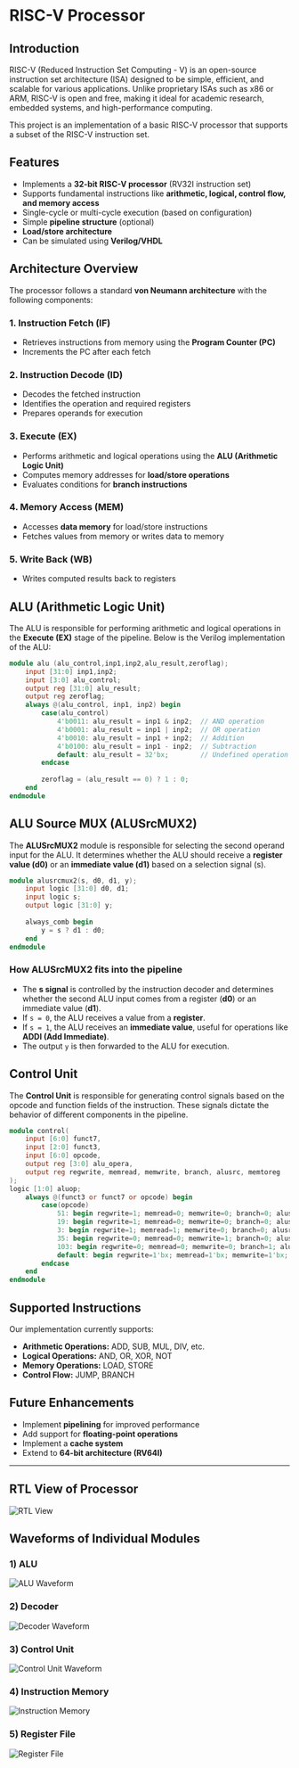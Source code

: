 # RISC-V Processor

## Introduction
RISC-V (Reduced Instruction Set Computing - V) is an open-source instruction set architecture (ISA) designed to be simple, efficient, and scalable for various applications. Unlike proprietary ISAs such as x86 or ARM, RISC-V is open and free, making it ideal for academic research, embedded systems, and high-performance computing.

This project is an implementation of a basic RISC-V processor that supports a subset of the RISC-V instruction set.

## Features
- Implements a **32-bit RISC-V processor** (RV32I instruction set)
- Supports fundamental instructions like **arithmetic, logical, control flow, and memory access**
- Single-cycle or multi-cycle execution (based on configuration)
- Simple **pipeline structure** (optional)
- **Load/store architecture**
- Can be simulated using **Verilog/VHDL**

## Architecture Overview
The processor follows a standard **von Neumann architecture** with the following components:

### 1. Instruction Fetch (IF)
- Retrieves instructions from memory using the **Program Counter (PC)**
- Increments the PC after each fetch

### 2. Instruction Decode (ID)
- Decodes the fetched instruction
- Identifies the operation and required registers
- Prepares operands for execution

### 3. Execute (EX)
- Performs arithmetic and logical operations using the **ALU (Arithmetic Logic Unit)**
- Computes memory addresses for **load/store operations**
- Evaluates conditions for **branch instructions**

### 4. Memory Access (MEM)
- Accesses **data memory** for load/store instructions
- Fetches values from memory or writes data to memory

### 5. Write Back (WB)
- Writes computed results back to registers

## ALU (Arithmetic Logic Unit)
The ALU is responsible for performing arithmetic and logical operations in the **Execute (EX)** stage of the pipeline. Below is the Verilog implementation of the ALU:

```verilog
module alu (alu_control,inp1,inp2,alu_result,zeroflag);
    input [31:0] inp1,inp2;
    input [3:0] alu_control;
    output reg [31:0] alu_result;
    output reg zeroflag;
    always @(alu_control, inp1, inp2) begin
        case(alu_control)
            4'b0011: alu_result = inp1 & inp2;  // AND operation
            4'b0001: alu_result = inp1 | inp2;  // OR operation
            4'b0010: alu_result = inp1 + inp2;  // Addition
            4'b0100: alu_result = inp1 - inp2;  // Subtraction
            default: alu_result = 32'bx;        // Undefined operation
        endcase
        
        zeroflag = (alu_result == 0) ? 1 : 0;
    end
endmodule
```

## ALU Source MUX (ALUSrcMUX2)
The **ALUSrcMUX2** module is responsible for selecting the second operand input for the ALU. It determines whether the ALU should receive a **register value (d0)** or an **immediate value (d1)** based on a selection signal (s).

```verilog
module alusrcmux2(s, d0, d1, y);
    input logic [31:0] d0, d1;
    input logic s;
    output logic [31:0] y;
    
    always_comb begin
        y = s ? d1 : d0;
    end
endmodule
```

### How ALUSrcMUX2 fits into the pipeline
- The **s signal** is controlled by the instruction decoder and determines whether the second ALU input comes from a register (**d0**) or an immediate value (**d1**).
- If `s = 0`, the ALU receives a value from a **register**.
- If `s = 1`, the ALU receives an **immediate value**, useful for operations like **ADDI (Add Immediate)**.
- The output `y` is then forwarded to the ALU for execution.

## Control Unit
The **Control Unit** is responsible for generating control signals based on the opcode and function fields of the instruction. These signals dictate the behavior of different components in the pipeline.

```verilog
module control(
    input [6:0] funct7,
    input [2:0] funct3,
    input [6:0] opcode,
    output reg [3:0] alu_opera,
    output reg regwrite, memread, memwrite, branch, alusrc, memtoreg
);
logic [1:0] aluop;
    always @(funct3 or funct7 or opcode) begin
        case(opcode)
            51: begin regwrite=1; memread=0; memwrite=0; branch=0; alusrc=0; memtoreg=0; aluop=2'b10; alu_opera=4'b0010; end // add
            19: begin regwrite=1; memread=0; memwrite=0; branch=0; alusrc=1; memtoreg=0; alu_opera=4'b0010; end // addi
            3: begin regwrite=1; memread=1; memwrite=0; branch=0; alusrc=1; memtoreg=1; aluop=2'b00; alu_opera=4'b0010; end // load
            35: begin regwrite=0; memread=0; memwrite=1; branch=0; alusrc=1; memtoreg=1; aluop=2'b00; alu_opera=4'b0010; end // store
            103: begin regwrite=0; memread=0; memwrite=0; branch=1; alusrc=0; memtoreg=0; alu_opera=4'b0100; end // beq
            default: begin regwrite=1'bx; memread=1'bx; memwrite=1'bx; branch=1'bx; alusrc=1'bx; memtoreg=1'bx; alu_opera=4'bx; end
        endcase
    end
endmodule
```

## Supported Instructions
Our implementation currently supports:
- **Arithmetic Operations:** ADD, SUB, MUL, DIV, etc.
- **Logical Operations:** AND, OR, XOR, NOT
- **Memory Operations:** LOAD, STORE
- **Control Flow:** JUMP, BRANCH

## Future Enhancements
- Implement **pipelining** for improved performance
- Add support for **floating-point operations**
- Implement a **cache system**
- Extend to **64-bit architecture (RV64I)**

---

## RTL View of Processor
![RTL View](https://github.com/apoorvaaaa5/riscv_processor/assets/117642634/1e74a3cd-802c-480f-933b-15328556b143)

## Waveforms of Individual Modules
### 1) ALU
![ALU Waveform](https://github.com/apoorvaaaa5/riscv_processor/assets/117642634/8faf2dce-a75b-4fe0-8a10-bcd0e43dfbc7)

### 2) Decoder
![Decoder Waveform](https://github.com/apoorvaaaa5/riscv_processor/assets/117642634/aaf4d3a9-0201-436b-b769-19247926da3f)

### 3) Control Unit
![Control Unit Waveform](https://github.com/apoorvaaaa5/riscv_processor/assets/117642634/30b448c2-db94-4c6c-8bde-cfd4c0d5a0b3)

### 4) Instruction Memory
![Instruction Memory](https://github.com/apoorvaaaa5/riscv_processor/assets/117642634/882f9283-1838-4eeb-b1a7-94532afe5396)

### 5) Register File
![Register File](https://github.com/apoorvaaaa5/riscv_processor/assets/117642634/74d72bc4-533b-4bc3-93f6-2d0b230fb32f)

